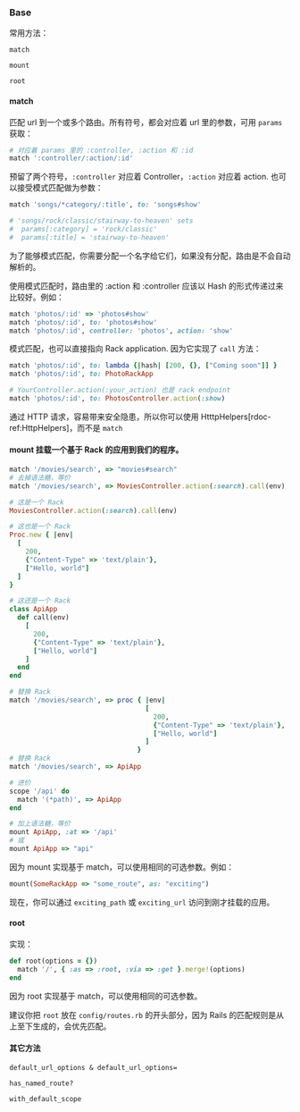 ### Base

常用方法：

```
match

mount

root
```

#### match

匹配 url 到一个或多个路由。所有符号，都会对应着 url 里的参数，可用 `params` 获取：

```ruby
# 对应着 params 里的 :controller, :action 和 :id
match ':controller/:action/:id'
```

预留了两个符号，`:controller` 对应着 Controller，`:action` 对应着 action. 也可以接受模式匹配做为参数：

```ruby
match 'songs/*category/:title', to: 'songs#show'

# 'songs/rock/classic/stairway-to-heaven' sets
#  params[:category] = 'rock/classic'
#  params[:title] = 'stairway-to-heaven'
```

为了能够模式匹配，你需要分配一个名字给它们，如果没有分配，路由是不会自动解析的。

使用模式匹配时，路由里的 :action 和 :controller 应该以 Hash 的形式传递过来比较好。例如：

```ruby
match 'photos/:id' => 'photos#show'
match 'photos/:id', to: 'photos#show'
match 'photos/:id', controller: 'photos', action: 'show'
```

模式匹配，也可以直接指向 Rack application. 因为它实现了 `call` 方法：

```ruby
match 'photos/:id', to: lambda {|hash| [200, {}, ["Coming soon"]] }
match 'photos/:id', to: PhotoRackApp

# YourController.action(:your_action) 也是 rack endpoint
match 'photos/:id', to: PhotosController.action(:show)
```

通过 HTTP 请求，容易带来安全隐患，所以你可以使用 HtttpHelpers[rdoc-ref:HttpHelpers]，而不是 `match`

#### mount 挂载一个基于 Rack 的应用到我们的程序。

```ruby
match '/movies/search', => "movies#search"
# 去掉语法糖，等价
match '/movies/search', => MoviesController.action(:search).call(env)
```

```ruby
# 这是一个 Rack
MoviesController.action(:search).call(env)

# 这也是一个 Rack
Proc.new { |env|
  [
    200,
    {"Content-Type" => 'text/plain'},
    ["Hello, world"]
  ]
}

# 这还是一个 Rack
class ApiApp
  def call(env)
    [
      200,
      {"Content-Type" => 'text/plain'},
      ["Hello, world"]
    ]
  end
end
```

```ruby
# 替换 Rack
match '/movies/search', => proc { |env|
                                  [
                                    200,
                                    {"Content-Type" => 'text/plain'},
                                    ["Hello, world"]
                                  ]
                                }
# 替换 Rack
match '/movies/search', => ApiApp
```

```ruby
# 进价
scope '/api' do
  match '(*path)', => ApiApp
end

# 加上语法糖，等价
mount ApiApp, :at => '/api'
# 或
mount ApiApp => "api"
```

因为 mount 实现基于 match，可以使用相同的可选参数。例如：

```ruby
mount(SomeRackApp => "some_route", as: "exciting")
```

现在，你可以通过 `exciting_path` 或 `exciting_url` 访问到刚才挂载的应用。

#### root

实现：

```ruby
def root(options = {})
  match '/', { :as => :root, :via => :get }.merge!(options)
end
```

因为 root 实现基于 match，可以使用相同的可选参数。

建议你把 `root` 放在 `config/routes.rb` 的开头部分，因为 Rails 的匹配规则是从上至下生成的，会优先匹配。

#### 其它方法

```
default_url_options & default_url_options=

has_named_route?

with_default_scope
```
